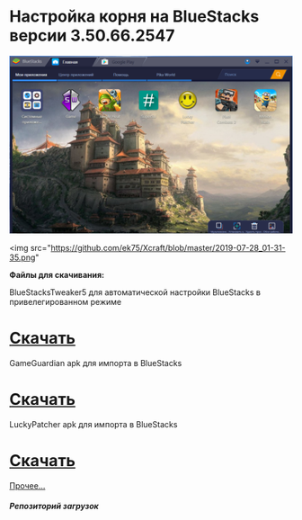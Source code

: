 # Настройка корня на BlueStacks версии 3.50.66.2547

<img src="https://github.com/ek75/Xcraft/blob/master/2019-07-28_01-32-28.png">

<img src="https://github.com/ek75/Xcraft/blob/master/2019-07-28_01-31-35.png"

<b>Файлы для скачивания:</b>

BlueStacksTweaker5 для автоматической настройки BlueStacks в привелегированном режиме
<a href="https://bitbucket.org/ke75/mybrilliantsolution/downloads/BSTweaker5_5000.zip"><h1>Скачать</h1></a>

GameGuardian apk для импорта в BlueStacks
<a href="https://bitbucket.org/ke75/mybrilliantsolution/downloads/GameGuardian.84.1.apk"><h1>Скачать</h1></a>

LuckyPatcher apk для импорта в BlueStacks
<a href="https://bitbucket.org/ke75/mybrilliantsolution/downloads/Lucky-Patcher-Official-8.5.2.apk"><h1>Скачать</h1></a>


<a href="https://yadi.sk/i/8TeF77BJo9o9FA">Прочее...</a>



<h5>Репозиторий загрузок</h5>
